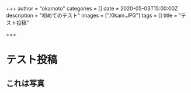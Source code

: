 +++
author = "okamoto"
categories = []
date = 2020-05-03T15:00:00Z
description = "初めてのテスト"
images = ["/0kam.JPG"]
tags = []
title = "テスト投稿"

+++
# テスト投稿

## これは写真